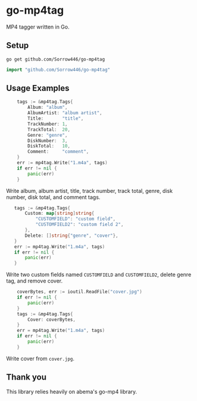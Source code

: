 # go-mp4tag
MP4 tagger written in Go.

## Setup
```
go get github.com/Sorrow446/go-mp4tag
```
```go
import "github.com/Sorrow446/go-mp4tag"
```

## Usage Examples
```go
	tags := &mp4tag.Tags{
		Album: "album",
		AlbumArtist: "album artist",
		Title:       "title",
		TrackNumber: 1,
		TrackTotal:  20,
		Genre: "genre",
		DiskNumber:  3,
		DiskTotal:   10,
		Comment:     "comment",
	}
	err := mp4tag.Write("1.m4a", tags)
	if err != nil {
		panic(err)
	}
```
 Write album, album artist, title, track number, track total, genre, disk number, disk total, and comment tags.
 
 
 ```go
	tags := &mp4tag.Tags{
		Custom: map[string]string{
			"CUSTOMFIELD": "custom field",
			"CUSTOMFIELD2": "custom field 2",
		},
		Delete: []string{"genre", "cover"},
	}
	err := mp4tag.Write("1.m4a", tags)
	if err != nil {
		panic(err)
	}
```
Write two custom fields named `CUSTOMFIELD` and `CUSTOMFIELD2`, delete genre tag, and remove cover.


```go
	coverBytes, err := ioutil.ReadFile("cover.jpg")
	if err != nil {
		panic(err)
	}
	tags := &mp4tag.Tags{
		Cover: coverBytes,
	}
	err = mp4tag.Write("1.m4a", tags)
	if err != nil {
		panic(err)
	}
```
Write cover from `cover.jpg`.
## Thank you
This library relies heavily on abema's go-mp4 library.
